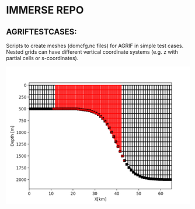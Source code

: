 # IMMERSE REPO
## AGRIFTESTCASES:
Scripts to create meshes (domcfg.nc files) for AGRIF in simple test cases. Nested grids can have different vertical coordinate systems (e.g. z with partial cells or s-coordinates).

![](AGRIFTESTCASES/Overflow.png)
